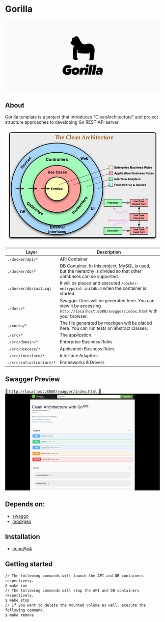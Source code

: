 # Gorilla
![Gorilla logo](/assets/images/logo.jpg)

## About

Gorilla template is a project that introduces "CleanArchitecture" and project structure approaches to developing Go REST API server.

![CleanArchitecture](/assets/images/clean_architecture.jpg)

| Layer | Description |
| --- | ------- |
| `./docker/api/*` | API Container |
| `./docker/db/*` | DB Container. In this project, MySQL is used, but the hierarchy is divided so that other databases can be supported. |
| `./docker/db/init.sql` | It will be placed and executed `/docker-entrypoint-initdb.d` when the container is started. |
| `./docs/*` | Swagger Docs will be generated here. You can view it by accessing `http://localhost:8080/swagger/index.html` with your browser. |
| `./mocks/*` | The file generated by mockgen will be placed here. You can run tests on abstract classes. |
| `./src/*` | The application |
| `./src/domain/*` | Enterprise Business Rules |
| `./src/usecase/*` | Application Business Rules |
| `./src/interface/*` | Interface Adapters |
| `./src/infrastructure/*` | Frameworks & Drivers |

## Swagger Preview
🍺 `http://localhost:8080/swagger/index.html` 🍺
![Swagger preview](/assets/images/swagger_preview.png)

## Depends on:
- [swaggo](https://github.com/swaggo/swag)
- [mockgen](https://github.com/golang/mock)

## Installation
- [echo@v4](https://echo.labstack.com/)

## Getting started
```
// The following commands will launch the API and DB containers respectively.
$ make run
// The following commands will stop the API and DB containers respectively.
$ make stop
// If you want to delete the mounted volume as well, execute the following command.
$ make remove
```
